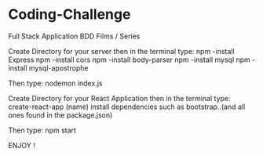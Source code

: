 # Coding-Challenge
Full Stack Application BDD Films / Series


Create Directory for your server then in the terminal type:
npm -install Express
npm -install cors
npm -install body-parser
npm -install mysql
npm -install mysql-apostrophe

Then type:
nodemon index.js


Create Directory for your React Application then in the terminal type:
create-react-app (name)
install dependencies such as bootstrap..(and all ones found in the package.json)

Then type:
npm start

ENJOY !
